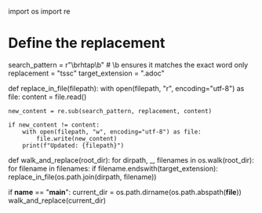import os
import re

# Define the replacement
search_pattern = r"\brhtap\b"   # \b ensures it matches the exact word only
replacement = "tssc"
target_extension = ".adoc"

def replace_in_file(filepath):
    with open(filepath, "r", encoding="utf-8") as file:
        content = file.read()

    new_content = re.sub(search_pattern, replacement, content)

    if new_content != content:
        with open(filepath, "w", encoding="utf-8") as file:
            file.write(new_content)
        print(f"Updated: {filepath}")

def walk_and_replace(root_dir):
    for dirpath, _, filenames in os.walk(root_dir):
        for filename in filenames:
            if filename.endswith(target_extension):
                replace_in_file(os.path.join(dirpath, filename))

if __name__ == "__main__":
    current_dir = os.path.dirname(os.path.abspath(__file__))
    walk_and_replace(current_dir)
